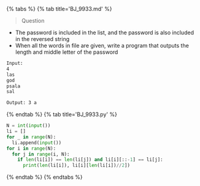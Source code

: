{% tabs %}
{% tab title='BJ_9933.md' %}

> Question

* The password is included in the list, and the password is also included in the reversed string
* When all the words in file are given, write a program that outputs the length and middle letter of the password

```txt
Input:
4
las
god
psala
sal

Output: 3 a
```

{% endtab %}
{% tab title='BJ_9933.py' %}

```py
N = int(input())
li = []
for _ in range(N):
  li.append(input())
for i in range(N):
  for j in range(i, N):
    if len(li[i]) == len(li[j]) and li[i][::-1] == li[j]:
      print(len(li[i]), li[i][len(li[i])//2])
```

{% endtab %}
{% endtabs %}
